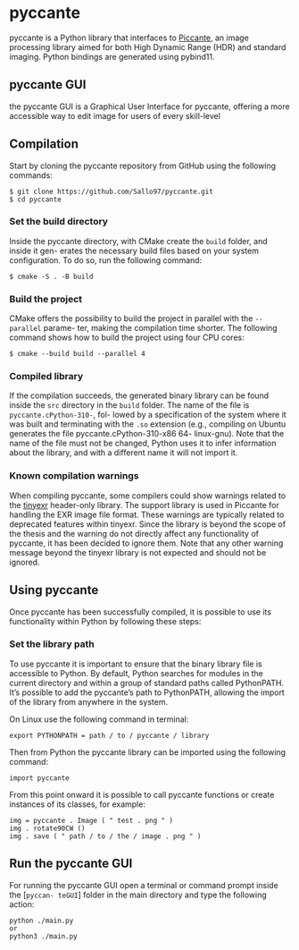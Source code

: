 # pyccante
pyccante is a Python library that interfaces to [Piccante](https://github.com/cnr-isti-vclab/piccante), an image processing library aimed for both High Dynamic Range (HDR) and standard imaging. Python bindings are generated using pybind11.

## pyccante GUI
the pyccante GUI is a Graphical User Interface for pyccante, offering a more accessible way to
edit image for users of every skill-level

## Compilation
Start by cloning the pyccante repository from GitHub using the following commands:
```
$ git clone https://github.com/Sallo97/pyccante.git
$ cd pyccante
```
### Set the build directory
Inside the pyccante directory, with CMake create the `build` folder, and inside it gen-
erates the necessary build files based on your system configuration. To do so, run the
following command:
```
$ cmake -S . -B build
```
### Build the project
CMake offers the possibility to build the project in parallel with the `--parallel` parame-
ter, making the compilation time shorter. The following command shows how to build the
project using four CPU cores:
```
$ cmake --build build --parallel 4
```
### Compiled library
If the compilation succeeds, the generated binary library can be found inside the `src`
directory in the `build` folder. The name of the file is `pyccante.cPython-310-`, fol-
lowed by a specification of the system where it was built and terminating with the `.so`
extension (e.g., compiling on Ubuntu generates the file pyccante.cPython-310-x86 64-
linux-gnu). 
Note that the name of the file must not be changed, Python uses it to infer
information about the library, and with a different name it will not import it.

### Known compilation warnings
When compiling pyccante, some compilers could show warnings related to the [tinyexr](https://github.com/syoyo/tinyexr)
header-only library. The support library is used in Piccante for handling the EXR image
file format. These warnings are typically related to deprecated features within tinyexr.
Since the library is beyond the scope of the thesis and the warning do not directly affect
any functionality of pyccante, it has been decided to ignore them.
Note that any other warning message beyond the tinyexr library is not expected and
should not be ignored.

## Using pyccante
Once pyccante has been successfully compiled, it is possible to use its functionality
within Python by following these steps:

### Set the library path
To use pyccante it is important to ensure that the binary library file is accessible to
Python. By default, Python searches for modules in the current directory and within a
group of standard paths called PythonPATH. It’s possible to add the pyccante’s path to
PythonPATH, allowing the import of the library from anywhere in the system.

On Linux use the following command in terminal:
```
export PYTHONPATH = path / to / pyccante / library
```

Then from Python the pyccante library can be imported using the following command:
```
import pyccante
```

From this point onward it is possible to call pyccante functions or create instances of
its classes, for example:
```
img = pyccante . Image ( " test . png " )
img . rotate90CW ()
img . save ( " path / to / the / image . png " )
```

## Run the pyccante GUI
For running the pyccante GUI open a terminal or command prompt inside the [`pyccan-
teGUI`] folder in the main directory and type the following action:
```
python ./main.py
or
python3 ./main.py
```
